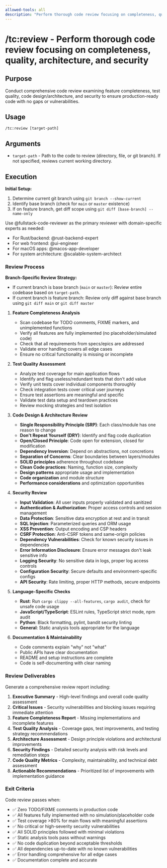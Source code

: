 ```yaml
---
allowed-tools: all
description: "Perform thorough code review focusing on completeness, quality, architecture, and security"
---
```


# /tc:review - Perform thorough code review focusing on completeness, quality, architecture, and security

## Purpose

Conduct comprehensive code review examining feature completeness, test quality, code design/architecture, and security to ensure production-ready code with no gaps or vulnerabilities.

## Usage

```
/tc:review [target-path]
```

## Arguments

- `target-path` - Path to the code to review (directory, file, or git branch). If not specified, reviews current working directory.

## Execution

**Initial Setup:**

1. Determine current git branch using `git branch --show-current`
2. Identify base branch (check for `main` or `master` existence)
3. If on feature branch, get diff scope using `git diff [base-branch] --name-only`

Use @fullstack-code-reviewer as the primary reviewer with domain-specific experts as needed:

- For Rust/backend: @rust-backend-expert
- For web frontend: @ui-engineer
- For macOS apps: @macos-app-developer
- For system architecture: @scalable-system-architect

### Review Process

**Branch-Specific Review Strategy:**

- If current branch is base branch (`main` or `master`): Review entire codebase based on `target-path`.
- If current branch is feature branch: Review only diff against base branch using `git diff main` or `git diff master`

1. **Feature Completeness Analysis**
   - Scan codebase for TODO comments, FIXME markers, and unimplemented functions
   - Verify all features are fully implemented (no placeholder/simulated code)
   - Check that all requirements from specs/epics are addressed
   - Validate error handling covers all edge cases
   - Ensure no critical functionality is missing or incomplete

2. **Test Quality Assessment**
   - Analyze test coverage for main application flows
   - Identify and flag useless/redundant tests that don't add value
   - Verify unit tests cover individual components thoroughly
   - Check integration tests cover critical user journeys
   - Ensure test assertions are meaningful and specific
   - Validate test data setup and teardown practices
   - Review mocking strategies and test isolation

3. **Code Design & Architecture Review**
   - **Single Responsibility Principle (SRP)**: Each class/module has one reason to change
   - **Don't Repeat Yourself (DRY)**: Identify and flag code duplication
   - **Open/Closed Principle**: Code open for extension, closed for modification
   - **Dependency Inversion**: Depend on abstractions, not concretions
   - **Separation of Concerns**: Clear boundaries between layers/modules
   - **SOLID principles** adherence throughout codebase
   - **Clean Code practices**: Naming, function size, complexity
   - **Design patterns** appropriate usage and implementation
   - **Code organization** and module structure
   - **Performance considerations** and optimization opportunities

4. **Security Review**
   - **Input Validation**: All user inputs properly validated and sanitized
   - **Authentication & Authorization**: Proper access controls and session management
   - **Data Protection**: Sensitive data encryption at rest and in transit
   - **SQL Injection**: Parameterized queries and ORM usage
   - **XSS Prevention**: Output encoding and CSP headers
   - **CSRF Protection**: Anti-CSRF tokens and same-origin policies
   - **Dependency Vulnerabilities**: Check for known security issues in dependencies
   - **Error Information Disclosure**: Ensure error messages don't leak sensitive info
   - **Logging Security**: No sensitive data in logs, proper log access controls
   - **Configuration Security**: Secure defaults and environment-specific configs
   - **API Security**: Rate limiting, proper HTTP methods, secure endpoints

5. **Language-Specific Checks**
   - **Rust**: Run `cargo clippy --all-features`, `cargo audit`, check for unsafe code usage
   - **JavaScript/TypeScript**: ESLint rules, TypeScript strict mode, npm audit
   - **Python**: Black formatting, pylint, bandit security linting
   - **General**: Static analysis tools appropriate for the language

6. **Documentation & Maintainability**
   - Code comments explain "why" not "what"
   - Public APIs have clear documentation
   - README and setup instructions are complete
   - Code is self-documenting with clear naming

### Review Deliverables

Generate a comprehensive review report including:

1. **Executive Summary** - High-level findings and overall code quality assessment
2. **Critical Issues** - Security vulnerabilities and blocking issues requiring immediate attention
3. **Feature Completeness Report** - Missing implementations and incomplete features
4. **Test Quality Analysis** - Coverage gaps, test improvements, and testing strategy recommendations
5. **Architecture Assessment** - Design principle violations and architectural improvements
6. **Security Findings** - Detailed security analysis with risk levels and remediation steps
7. **Code Quality Metrics** - Complexity, maintainability, and technical debt assessment
8. **Actionable Recommendations** - Prioritized list of improvements with implementation guidance

### Exit Criteria

Code review passes when:

- ✅ Zero TODO/FIXME comments in production code
- ✅ All features fully implemented with no simulation/placeholder code
- ✅ Test coverage >80% for main flows with meaningful assertions
- ✅ No critical or high-severity security vulnerabilities
- ✅ All SOLID principles followed with minimal violations
- ✅ Static analysis tools pass without warnings
- ✅ No code duplication beyond acceptable thresholds
- ✅ All dependencies up-to-date with no known vulnerabilities
- ✅ Error handling comprehensive for all edge cases
- ✅ Documentation complete and accurate
